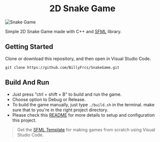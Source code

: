<h1 align="center">2D Snake Game</h1>

![Snake Game](https://github.com/BillyFrcs/SnakeGame/blob/master/assets/example/Snake.png)

Simple 2D Snake Game made with C++ and [SFML](https://www.sfml-dev.org/index.php) library.

## Getting Started

Clone or download this repository, and then open in Visual Studio Code.

```
git clone https://github.com/BillyFrcs/SnakeGame.git
```

## Build And Run

- Just press "ctrl + shift + B" to build and run the game.
- Choose option to Debug or Release.
- To build the game manually, just type `./build.sh` in the terminal. make sure that to you're in the right project directory.
- Please check this [README](https://github.com/BillyFrcs/SnakeGame/blob/master/Template/README.md) for more details to setup and configuration this project.

> Get the [SFML Template](https://github.com/andrew-r-king/sfml-vscode-boilerplate) for making games from scratch using Visual Studio Code.
